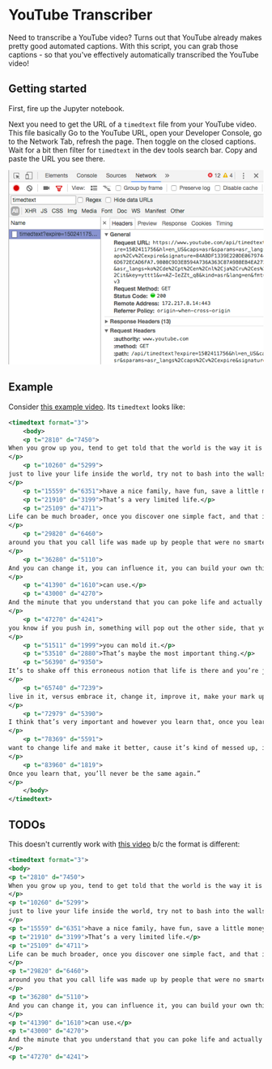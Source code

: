# YouTube Transcriber

Need to transcribe a YouTube video? Turns out that YouTube already makes pretty good automated captions. With this script, you can grab those captions - so that you've effectively automatically transcribed the YouTube video!


## Getting started

First, fire up the Jupyter notebook.

Next you need to get the URL of a `timedtext` file from your YouTube video. This file basically  Go to the YouTube URL, open your Developer Console, go to the Network Tab, refresh the page. Then toggle on the closed captions. Wait for a bit then filter for `timedtext` in the dev tools search bar. Copy and paste the URL you see there.

![demonstration](img/timedtext-network-tab.png)

## Example

Consider [this example video](https://www.youtube.com/watch?v=0Ydp6bR5HXw). Its `timedtext` looks like:

```xml
<timedtext format="3">
    <body>
    <p t="2810" d="7450">
When you grow up you, tend to get told that the world is the way it is and your life is
</p>
    <p t="10260" d="5299">
just to live your life inside the world, try not to bash into the walls too much, try to
</p>
    <p t="15559" d="6351">have a nice family, have fun, save a little money.</p>
    <p t="21910" d="3199">That’s a very limited life.</p>
    <p t="25109" d="4711">
Life can be much broader, once you discover one simple fact, and that is that everything
</p>
    <p t="29820" d="6460">
around you that you call life was made up by people that were no smarter than you.
</p>
    <p t="36280" d="5110">
And you can change it, you can influence it, you can build your own things that other people
</p>
    <p t="41390" d="1610">can use.</p>
    <p t="43000" d="4270">
And the minute that you understand that you can poke life and actually something will,
</p>
    <p t="47270" d="4241">
you know if you push in, something will pop out the other side, that you can change it,
</p>
    <p t="51511" d="1999">you can mold it.</p>
    <p t="53510" d="2880">That’s maybe the most important thing.</p>
    <p t="56390" d="9350">
It’s to shake off this erroneous notion that life is there and you’re just gonna
</p>
    <p t="65740" d="7239">
live in it, versus embrace it, change it, improve it, make your mark upon it.
</p>
    <p t="72979" d="5390">
I think that’s very important and however you learn that, once you learn it, you’ll
</p>
    <p t="78369" d="5591">
want to change life and make it better, cause it’s kind of messed up, in a lot of ways.
</p>
    <p t="83960" d="1819">
Once you learn that, you’ll never be the same again.”
</p>
    </body>
</timedtext>
```

## TODOs

This doesn't currently work with [this video](https://www.youtube.com/watch?v=0Ydp6bR5HXw) b/c the format is different:

```xml
<timedtext format="3">
<body>
<p t="2810" d="7450">
When you grow up you, tend to get told that the world is the way it is and your life is
</p>
<p t="10260" d="5299">
just to live your life inside the world, try not to bash into the walls too much, try to
</p>
<p t="15559" d="6351">have a nice family, have fun, save a little money.</p>
<p t="21910" d="3199">That’s a very limited life.</p>
<p t="25109" d="4711">
Life can be much broader, once you discover one simple fact, and that is that everything
</p>
<p t="29820" d="6460">
around you that you call life was made up by people that were no smarter than you.
</p>
<p t="36280" d="5110">
And you can change it, you can influence it, you can build your own things that other people
</p>
<p t="41390" d="1610">can use.</p>
<p t="43000" d="4270">
And the minute that you understand that you can poke life and actually something will,
</p>
<p t="47270" d="4241">
```
